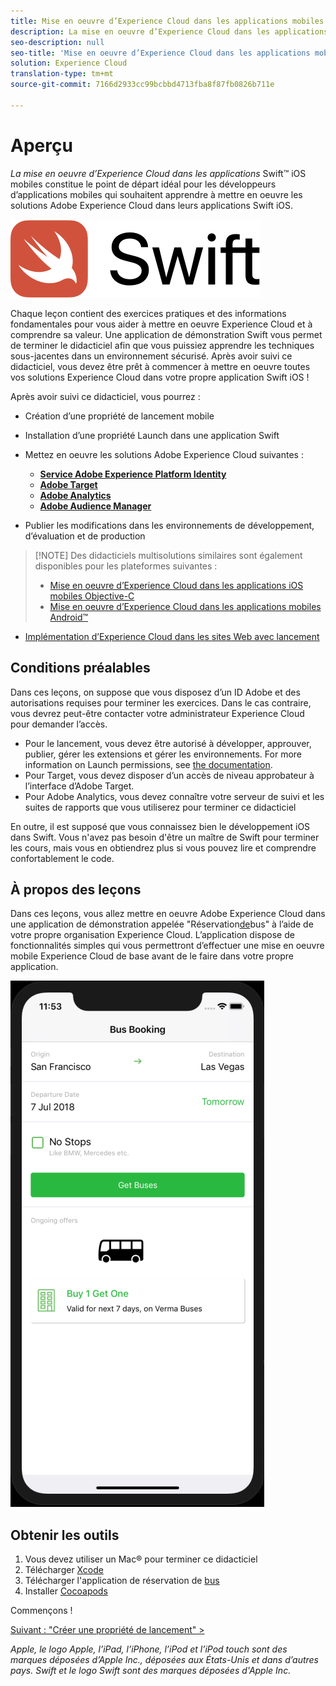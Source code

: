 ```yaml
---
title: Mise en oeuvre d’Experience Cloud dans les applications mobiles iOS Swift
description: La mise en oeuvre d’Experience Cloud dans les applications mobiles iOS Swift est le point de départ idéal pour les développeurs d’applications mobiles qui souhaitent apprendre à mettre en oeuvre les solutions Adobe Experience Cloud dans leurs applications mobiles iOS Swift.
seo-description: null
seo-title: 'Mise en oeuvre d’Experience Cloud dans les applications mobiles iOS Swift '
solution: Experience Cloud
translation-type: tm+mt
source-git-commit: 7166d2933cc99bcbbd4713fba8f87fb0826b711e

---
```



# Aperçu

_La mise en oeuvre d’Experience Cloud dans les applications_ Swift™ iOS mobiles constitue le point de départ idéal pour les développeurs d’applications mobiles qui souhaitent apprendre à mettre en oeuvre les solutions Adobe Experience Cloud dans leurs applications Swift iOS.

![Logo Swift](images/ios/swift/Swift_logo_horz_lockup_color_rgb.png)

Chaque leçon contient des exercices pratiques et des informations fondamentales pour vous aider à mettre en oeuvre Experience Cloud et à comprendre sa valeur.  Une application de démonstration Swift vous permet de terminer le didacticiel afin que vous puissiez apprendre les techniques sous-jacentes dans un environnement sécurisé. Après avoir suivi ce didacticiel, vous devez être prêt à commencer à mettre en oeuvre toutes vos solutions Experience Cloud dans votre propre application Swift iOS !

Après avoir suivi ce didacticiel, vous pourrez :

* Création d’une propriété de lancement mobile

* Installation d’une propriété Launch dans une application Swift

* Mettez en oeuvre les solutions Adobe Experience Cloud suivantes :
   * **[Service Adobe Experience Platform Identity](id-service.md)**
   * **[Adobe Target](target-vec.md)**
   * **[Adobe Analytics](analytics.md)**
   * **[Adobe Audience Manager](audience-manager.md)**

* Publier les modifications dans les environnements de développement, d’évaluation et de production

>[!NOTE] Des didacticiels multisolutions similaires sont également disponibles pour les plateformes suivantes :
>
> * [Mise en oeuvre d’Experience Cloud dans les applications iOS mobiles Objective-C](/help/mobile-ios-objective-c-implementation/index.md)
> * [Mise en oeuvre d’Experience Cloud dans les applications mobiles Android™](/help/mobile-android-implementation/index.md)
* [Implémentation d’Experience Cloud dans les sites Web avec lancement](/help/website-implementation/index.md)


## Conditions préalables 

Dans ces leçons, on suppose que vous disposez d’un ID Adobe et des autorisations requises pour terminer les exercices. Dans le cas contraire, vous devrez peut-être contacter votre administrateur Experience Cloud pour demander l’accès.

* Pour le lancement, vous devez être autorisé à développer, approuver, publier, gérer les extensions et gérer les environnements. For more information on Launch permissions, see [the documentation](https://docs.adobe.com/content/help/en/launch/using/reference/admin/user-permissions.html).
* Pour Target, vous devez disposer d’un accès de niveau approbateur à l’interface d’Adobe Target.
* Pour Adobe Analytics, vous devez connaître votre serveur de suivi et les suites de rapports que vous utiliserez pour terminer ce didacticiel

En outre, il est supposé que vous connaissez bien le développement iOS dans Swift. Vous n'avez pas besoin d'être un maître de Swift pour terminer les cours, mais vous en obtiendrez plus si vous pouvez lire et comprendre confortablement le code.

## À propos des leçons

Dans ces leçons, vous allez mettre en oeuvre Adobe Experience Cloud dans une application de démonstration appelée "Réservation[de](https://github.com/Adobe-Marketing-Cloud/busbooking-mobileapps)bus" à l’aide de votre propre organisation Experience Cloud. L’application dispose de fonctionnalités simples qui vous permettront d’effectuer une mise en oeuvre mobile Experience Cloud de base avant de le faire dans votre propre application.

[![Application de réservation de bus](images/mobile-busBookingApp.png)](https://github.com/Adobe-Marketing-Cloud/busbooking-mobileapps)

## Obtenir les outils

1. Vous devez utiliser un Mac® pour terminer ce didacticiel
1. Télécharger [Xcode](https://developer.apple.com/xcode/)
1. Télécharger l'application de réservation de [bus](https://github.com/Adobe-Marketing-Cloud/busbooking-mobileapps)
1. Installer [Cocoapods](https://guides.cocoapods.org/using/getting-started.html)

Commençons !

[Suivant : "Créer une propriété de lancement" &gt;](launch-create-a-property.md)

_Apple, le logo Apple, l’iPad, l’iPhone, l’iPod et l’iPod touch sont des marques déposées d’Apple Inc., déposées aux États-Unis et dans d’autres pays. Swift et le logo Swift sont des marques déposées d'Apple Inc._